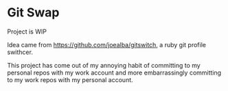 # Git Swap

Project is WIP

Idea came from <a href="https://github.com/joealba/gitswitch">https://github.com/joealba/gitswitch</a>, a ruby git profile swithcer.

This project has come out of my annoying habit of committing to my personal repos with my work account and more embarrassingly committing to my work repos with my personal account.
 
